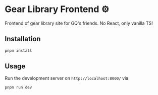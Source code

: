 # Gear Library Frontend  ⚙️
Frontend of gear library site for GQ's friends. 
No React, only vanilla TS! 

## Installation
```zsh
pnpm install 
```

## Usage
Run the development server on `http://localhost:8000/` via:

```zsh
pnpm run dev
```

